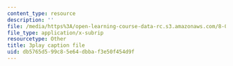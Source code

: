 ```yaml
---
content_type: resource
description: ''
file: /media/https%3A/open-learning-course-data-rc.s3.amazonaws.com/8-01sc-classical-mechanics-fall-2016/db5765d599c85e64dbbaf3e50f454d9f_NbXDgm7UyVM.srt
file_type: application/x-subrip
resourcetype: Other
title: 3play caption file
uid: db5765d5-99c8-5e64-dbba-f3e50f454d9f
---
```

